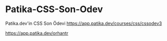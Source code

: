 # Patika-CSS-Son-Odev
Patika.dev'in CSS Son Ödevi
https://app.patika.dev/courses/css/cssodev3

https://app.patika.dev/orhantr
